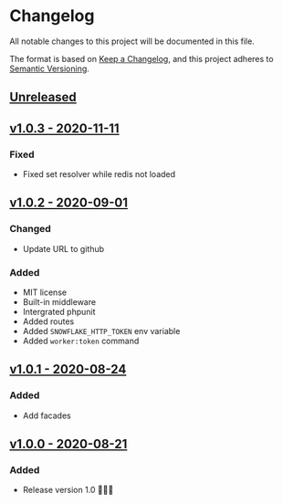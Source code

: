 # Changelog
All notable changes to this project will be documented in this file.

The format is based on [Keep a Changelog](https://keepachangelog.com/en/1.0.0/),
and this project adheres to [Semantic Versioning](https://semver.org/spec/v2.0.0.html).

## [Unreleased](https://gitlab.devsep.com/septech-php/septech-laravel/snowflake/-/compare/v1.0.3...master)

## [v1.0.3 - 2020-11-11](https://github.com/SepteniTechnology/laravel-snowflake/compare/v1.0.2...v1.0.3)
### Fixed
- Fixed set resolver while redis not loaded


## [v1.0.2 - 2020-09-01](https://github.com/SepteniTechnology/laravel-snowflake/compare/v1.0.1...v1.0.2)
### Changed
- Update URL to github

### Added
- MIT license
- Built-in middleware
- Intergrated phpunit
- Added routes
- Added `SNOWFLAKE_HTTP_TOKEN` env variable
- Added `worker:token` command


## [v1.0.1 - 2020-08-24](https://github.com/SepteniTechnology/laravel-snowflake/compare/v1.0.0...v1.0.1)
### Added
- Add facades


## [v1.0.0 - 2020-08-21](https://github.com/SepteniTechnology/laravel-snowflake/tree/v1.0.0)
### Added
- Release version 1.0 🚀🚀🚀
